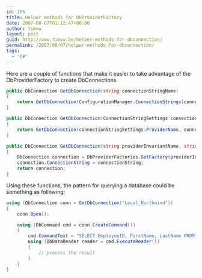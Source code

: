 ```yaml
---
id: 186
title: Helper methods for DbProviderFactory
date: 2007-08-07T01:12:47+00:00
author: timvw
layout: post
guid: http://www.timvw.be/helper-methods-for-dbconnection/
permalink: /2007/08/07/helper-methods-for-dbconnection/
tags:
  - 'C#'
---
```

Here are a couple of functions that make it easier to take advantage of the DbProviderFactory to create DbConnections

```csharp
public DbConnection GetDbConnection(string connectionStringName)
{
	return GetDbConnection(ConfigurationManager.ConnectionStrings[connectionStringName]);
}

public DbConnection GetDbConnection(ConnectionStringSettings connectionStringSettings)
{
	return GetDbConnection(connectionStringSettings.ProviderName, connectionStringSettings.ConnectionString);
}

public DbConnection GetDbConnection(string providerInvariantName, string connectionString)
{
	DbConnection connection = DbProviderFactories.GetFactory(providerInvariantName).CreateConnection();
	connection.ConnectionString = connectionString;
	return connection;
}
```

Using these functions, the pattern for querying a database could be something as following:

```csharp
using (DbConnection conn = GetDbConnection("Local_Northwind"))
{
	conn.Open();

	using (DbCommand cmd = conn.CreateCommand())
	{
		cmd.CommandText = "SELECT EmployeeID, FirstName, LastName FROM Employees";
		using (DbDataReader reader = cmd.ExecuteReader())
		{
			// process the result
		}
	}
}
```
